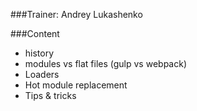 ###Trainer: Andrey Lukashenko

###Content
- history
- modules vs flat files (gulp vs webpack)
- Loaders
- Hot module replacement
- Tips & tricks